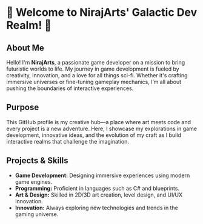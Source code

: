 # 🚀 Welcome to NirajArts' Galactic Dev Realm! 🚀

## About Me

Hello! I'm **NirajArts**, a passionate game developer on a mission to bring futuristic worlds to life. My journey in game development is fueled by creativity, innovation, and a love for all things sci-fi. Whether it's crafting immersive universes or fine-tuning gameplay mechanics, I’m all about pushing the boundaries of interactive experiences.

## Purpose

This GitHub profile is my creative hub—a place where art meets code and every project is a new adventure. Here, I showcase my explorations in game development, innovative ideas, and the evolution of my craft as I build interactive realms that challenge the imagination.

## Projects & Skills

- **Game Development:** Designing immersive experiences using modern game engines.
- **Programming:** Proficient in languages such as C# and blueprints.
- **Art & Design:** Skilled in 2D/3D art creation, level design, and UI/UX innovation.
- **Innovation:** Always exploring new technologies and trends in the gaming universe.
